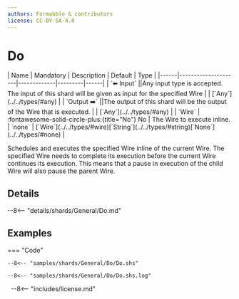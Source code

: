 ```yaml
---
authors: Formabble & contributors
license: CC-BY-SA-4.0
---
```



# Do

<div class="sh-parameters" markdown="1">
| Name | Mandatory | Description | Default | Type |
|------|---------------------|-------------|---------|------|
| `⬅️ Input` ||Any input type is accepted. The input of this shard will be given as input for the specified Wire | | [`Any`](../../types/#any) |
| `Output ➡️` ||The output of this shard will be the output of the Wire that is executed. | | [`Any`](../../types/#any) |
| `Wire` | :fontawesome-solid-circle-plus:{title="No"} No  | The Wire to execute inline. | `none` | [`Wire`](../../types/#wire)[`String`](../../types/#string)[`None`](../../types/#none) |

</div>

Schedules and executes the specified Wire inline of the current Wire. The specified Wire needs to complete its execution before the current Wire continues its execution. This means that a pause in execution of the child Wire will also pause the parent Wire.

## Details

--8<-- "details/shards/General/Do.md"


## Examples

=== "Code"

  ```x86asm linenums="1"
  --8<-- "samples/shards/General/Do/Do.shs"
  ```

  ```
  --8<-- "samples/shards/General/Do/Do.shs.log"
  ```
&nbsp;
--8<-- "includes/license.md"


